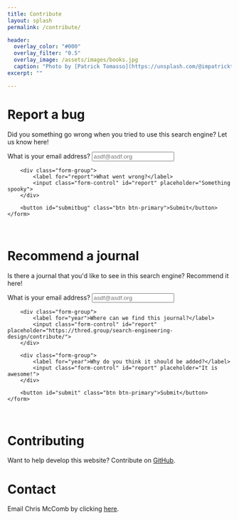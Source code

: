 ```yaml
---
title: Contribute
layout: splash
permalink: /contribute/

header:
  overlay_color: "#000"
  overlay_filter: "0.5"  
  overlay_image: /assets/images/books.jpg
  caption: "Photo by [Patrick Tomasso](https://unsplash.com/@impatrickt) on [Unsplash](https://unsplash.com/)"
excerpt: ""

---
```


# Report a bug
Did you something go wrong when you tried to use this search engine? Let us know here!

<div class="container mt-5 mb-5">
    <form>
        <div class="form-group">
            <label for="email">What is your email address?</label>
            <input class="form-control" id="email"
                   placeholder="asdf@asdf.org">
        </div>

        <div class="form-group">
            <label for="report">What went wrong?</label>
            <input class="form-control" id="report" placeholder="Something spooky">
        </div>

        <button id="submitbug" class="btn btn-primary">Submit</button>
    </form>
</div>
<br/>

# Recommend a journal
Is there a journal that you'd like to see in this search engine? Recommend it here!


<div class="container mt-5 mb-5">
    <form>
        <div class="form-group">
            <label for="title">What is your email address?</label>
            <input class="form-control" id="email"
                   placeholder="asdf@asdf.org">
        </div>

        <div class="form-group">
            <label for="year">Where can we find this journal?</label>
            <input class="form-control" id="report" placeholder="https://thred.group/search-engineering-design/contribute/">
        </div>

        <div class="form-group">
            <label for="year">Why do you think it should be added?</label>
            <input class="form-control" id="report" placeholder="It is awesome!">
        </div>

        <button id="submit" class="btn btn-primary">Submit</button>
    </form>
</div>
<br/>

# Contributing
Want to help develop this website? Contribute on [GitHub](https://github.com/THREDgroup/search-engineering-design).

# Contact
Email Chris McComb by clicking [here](mailto:mccomb@psu.edu).

<script src="jquery-3.4.1.min.js"></script>
<script>
    function clean_non_ascii(stringystring) {
        return stringystring.replace("’", "'").replace("”", '"').replace("“", '"');
    }

    function bug_report(event) {
        event.preventDefault();

        // Get the details
        let email = clean_non_ascii($("#email").val());
        let report = clean_non_ascii($("#report").val());

        if(clean) {
            $.ajax({
                url: 'https://api.github.com/repos/thredgroup/search-engineering-design/issues',
                headers: {'Authorization': 'token 2f5e2123640cb7b1b3ffc99d1263f66f77c7b521'},
                type: "POST",
                data: '{"title": "' + report + '", "body": "Recommended by ' + email +'"}',
                success: function (results) {
                    alert("Your bug has been reported");
                },
                error: function (results) {
                    alert("Sorry, I ran into an issue" + results);
                }
            });
        }

    }

    $("#submitbug").on('click', bug_report)

</script>

